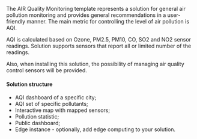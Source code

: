 The AIR Quality Monitoring template represents a solution for general air pollution monitoring and provides general recommendations in a user-friendly manner. The main metric for controlling the level of air pollution is AQI. 

AQI is calculated based on Ozone, PM2.5, PM10, CO, SO2 and NO2 sensor readings. Solution supports sensors that report all or limited number of the readings.

Also, when installing this solution, the possibility of managing air quality control sensors will be provided.

#### Solution structure

* AQI dashboard of a specific city;
* AQI set of specific pollutants;  
* Interactive map with mapped sensors;
* Pollution statistic;
* Public dashboard;
* Edge instance - optionally, add edge computing to your solution.
